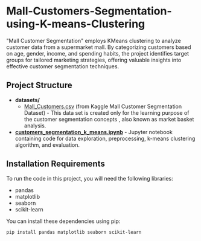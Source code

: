 # Mall-Customers-Segmentation-using-K-means-Clustering
"Mall Customer Segmentation" employs KMeans clustering to analyze customer data from a supermarket mall. By categorizing customers based on age, gender, income, and spending habits, the project identifies target groups for tailored marketing strategies, offering valuable insights into effective customer segmentation techniques.

## Project Structure

- **datasets/**
  - [Mall_Customers.csv](https://www.kaggle.com/datasets/vjchoudhary7/customer-segmentation-tutorial-in-python) (from Kaggle Mall Customer Segmentation Dataset) - This data set is created only for the learning purpose of the customer segmentation concepts , also known as market basket analysis.
- **[customers_segmentation_k_means.ipynb](customers_segmentation_k_means.ipynb)** - Jupyter notebook containing code for data exploration, preprocessing, k-means clustering algorithm, and evaluation.

## Installation Requirements

To run the code in this project, you will need the following libraries:

- pandas
- matplotlib
- seaborn
- scikit-learn

You can install these dependencies using pip:

```bash
pip install pandas matplotlib seaborn scikit-learn 
